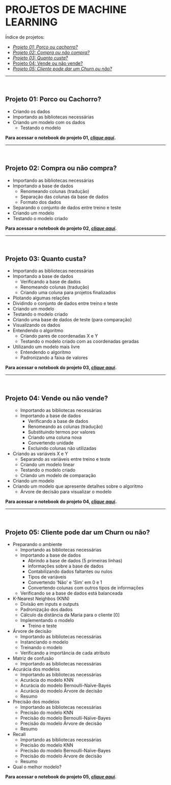<h1><strong><span style="font-size: 32px;">PROJETOS DE MACHINE LEARNING</span></strong></h1>
Índice de projetos:
<ul>
 	<li><a href="#T1"><span style="text-decoration: underline;"><em>Projeto 01: Porco ou cachorro?</em></span></a></li>
 	<li><a href="#T2"><span style="text-decoration: underline;"><em>Projeto 02: Compra ou não compra?</em></span></a></li>
 	<li><a href="#T3"><span style="text-decoration: underline;"><em>Projeto 03: Quanto custa?</em></span></a></li>
 	<li><a href="#T4"><span style="text-decoration: underline;">Projeto 04: Vende ou não vende?</span></a></li>
 	<li><a href="#T5"><span style="text-decoration: underline;"><em>Projeto 05: Cliente pode dar um Churn ou não?</em></span></a></li>
</ul>

<hr />

&nbsp;
<h2><strong><span id="T1" style="font-size: 20px;">Projeto 01: Porco ou Cachorro?</span></strong></h2>
<ul>
 	<li>Criando os dados</li>
 	<li>Importando as bibliotecas necessárias</li>
 	<li>Criando um modelo com os dados
<ul>
 	<li>Testando o modelo</li>
</ul>
</li>
</ul>
<strong>Para acessar o notebook do projeto 01, <a href="https://github.com/rodrigorissettoterra/Machine-Learning/blob/main/Classifica%C3%A7%C3%A3o_Porco_ou_Cachorro.ipynb" target="_blank" rel="nofollow noopener noreferrer"><span style="text-decoration: underline;"><em>clique aqui</em></span></a>.</strong>

<hr />

&nbsp;
<h2><strong><span id="T2" style="font-size: 20px;">Projeto 02: Compra ou não compra?</span></strong></h2>
<ul>
 	<li>Importando as bibliotecas necessárias</li>
 	<li>Importando a base de dados
<ul>
 	<li>Renomeando colunas (tradução)</li>
 	<li>Separação das colunas da base de dados</li>
 	<li>Formato dos dados</li>
</ul>
</li>
 	<li>Separando o conjunto de dados entre treino e teste</li>
 	<li>Criando um modelo</li>
 	<li>Testando o modelo criado</li>
</ul>
<strong>Para acessar o notebook do projeto 02, <a href="https://github.com/rodrigorissettoterra/Machine-Learning/blob/main/Classifica%C3%A7%C3%A3o_Site.ipynb" target="_blank" rel="nofollow noopener noreferrer"><span style="text-decoration: underline;"><em>clique aqui</em></span></a>.</strong>

<hr />

&nbsp;
<h2><strong><span id="T3" style="font-size: 20px;">Projeto 03: Quanto custa?</span></strong></h2>
<ul>
 	<li>Importando as bibliotecas necessárias</li>
 	<li>Importando a base de dados
<ul>
 	<li>Verificando a base de dados</li>
 	<li>Renomeando colunas (tradução)</li>
 	<li>Criando uma coluna para projetos finalizados</li>
</ul>
</li>
 	<li>Plotando algumas relações</li>
 	<li>Dividindo o conjunto de dados entre treino e teste</li>
 	<li>Criando um modelo</li>
 	<li>Testando o modelo criado</li>
 	<li>Criando uma base de dados de teste (para comparação)</li>
 	<li>Visualizando os dados</li>
 	<li>Entendendo o algoritmo
<ul>
 	<li>Criando pares de coordenadas X e Y</li>
 	<li>Testando o modelo criado com as coordenadas geradas</li>
</ul>
</li>
 	<li>Utilizando um modelo mais livre
<ul>
 	<li>Entendendo o algoritmo</li>
 	<li>Padronizando a faixa de valores</li>
</ul>
</li>
</ul>
<strong>Para acessar o notebook do projeto 03, <a href="https://github.com/rodrigorissettoterra/Machine-Learning/blob/main/Quanto_custa%3F.ipynb" target="_blank" rel="nofollow noopener noreferrer"><span style="text-decoration: underline;"><em>clique aqui</em></span></a>.</strong>

<hr />

&nbsp;
<h2><span id="T4" style="font-size: 20px;">Projeto 04: Vende ou não vende?</span></h2>
<ul>
 	<li style="list-style-type: none;">
<ul>
 	<li>Importando as bibliotecas necessárias</li>
 	<li>Importando a base de dados
<ul>
 	<li>Verificando a base de dados</li>
 	<li>Renomeando as colunas (tradução)</li>
 	<li>Substituindo termos por valores</li>
 	<li>Criando uma coluna nova</li>
 	<li>Convertendo unidade</li>
 	<li>Excluindo colunas não utilizadas</li>
</ul>
</li>
</ul>
</li>
 	<li>Criando as variáveis X e Y
<ul>
 	<li>Separando as variáveis entre treino e teste</li>
 	<li>Criando um modelo linear</li>
 	<li>Testando o modelo criado</li>
 	<li>Criando um modelo de comparação</li>
</ul>
</li>
 	<li>Criando um modelo</li>
 	<li>Criando um modelo que apresente detalhes sobre o algoritmo
<ul>
 	<li>Árvore de decisão para visualizar o modelo</li>
</ul>
</li>
</ul>
<strong>Para acessar o notebook do projeto 04, <a href="https://github.com/rodrigorissettoterra/Machine-Learning/blob/main/Vende_ou_n%C3%A3o_vende%3F.ipynb" target="_blank" rel="nofollow noopener noreferrer"><span style="text-decoration: underline;"><em>clique aqui</em></span></a>.</strong>

<hr />

&nbsp;
<h2><span id="T5" style="font-size: 20px;">Projeto 05: Cliente pode dar um Churn ou não?</span></h2>
<ul>
 	<li>Preparando o ambiente
<ul>
 	<li>Importando as bibliotecas necessárias</li>
 	<li>Importando a base de dados
<ul>
 	<li>Abrindo a base de dados (5 primeiras linhas)</li>
 	<li>informações sobre a base de dados</li>
 	<li>Contabilizando dados faltantes ou nulos</li>
 	<li>Tipos de variáveis</li>
 	<li>Convertendo 'Não' e 'Sim' em 0 e 1</li>
 	<li>Convertendo colunas com outros tipos de informações</li>
</ul>
</li>
 	<li>Verificando se a base de dados está balanceada</li>
</ul>
</li>
 	<li>K-Nearest Neighbos (KNN)
<ul>
 	<li>Divisão em inputs e outputs</li>
 	<li>Padronização dos dados</li>
 	<li>Cálculo da distância da Maria para o cliente [0]</li>
 	<li>Implementando o modelo
<ul>
 	<li>Treino e teste</li>
</ul>
</li>
</ul>
</li>
 	<li>Árvore de decisão
<ul>
 	<li>Importando as bibliotecas necessárias</li>
 	<li>Instanciando o modelo</li>
 	<li>Treinando o modelo</li>
 	<li>Verificando a importância de cada atributo</li>
</ul>
</li>
 	<li>Matriz de confusão
<ul>
 	<li>Importando as bibliotecas necessárias</li>
</ul>
</li>
 	<li>Acurácia dos modelos
<ul>
 	<li>Importando as bibliotecas necessárias</li>
 	<li>Acurácia do modelo KNN</li>
 	<li>Acurácia do modelo Bernoulli-Naïve-Bayes</li>
 	<li>Acurácia do modelo Árvore de decisão</li>
 	<li>Resumo</li>
</ul>
</li>
 	<li>Precisão dos modelos
<ul>
 	<li>Importando as bibliotecas necessárias</li>
 	<li>Precisão do modelo KNN</li>
 	<li>Precisão do modelo Bernoulli-Naïve-Bayes</li>
 	<li>Precisão do modelo Árvore de decisão</li>
 	<li>Resumo</li>
</ul>
</li>
 	<li>Recall
<ul>
 	<li>Importando as bibliotecas necessárias</li>
 	<li>Precisão do modelo KNN</li>
 	<li>Precisão do modelo Bernoulli-Naïve-Bayes</li>
 	<li>Precisão do modelo Árvore de decisão</li>
 	<li>Resumo</li>
</ul>
</li>
 	<li>Qual o melhor modelo?</li>
</ul>
<strong>Para acessar o notebook do projeto 05, <a href="https://github.com/rodrigorissettoterra/Machine-Learning/blob/main/Cliente_d%C3%A1_um_churn_ou_n%C3%A3o%3F.ipynb" target="_blank" rel="nofollow noopener noreferrer"><span style="text-decoration: underline;"><em>clique aqui</em></span></a>.</strong>
